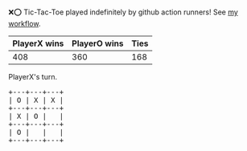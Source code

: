 :x::o: Tic-Tac-Toe played indefinitely by github action runners! See [my workflow](.github/workflows/play.yaml).

|PlayerX wins|PlayerO wins|Ties|
|-|-|-|
|408|360|168|

PlayerX's turn.

<pre>
+---+---+---+
| O | X | X |
+---+---+---+
| X | O |   |
+---+---+---+
| O |   |   |
+---+---+---+
</pre>